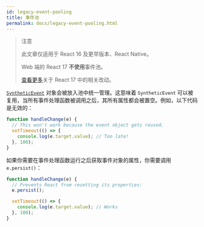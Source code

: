 ```yaml
---
id: legacy-event-pooling
title: 事件池
permalink: docs/legacy-event-pooling.html
---
```


>注意
>
>此文章仅适用于 React 16 及更早版本、React Native。
>
>Web 端的 React 17 **不使用**事件池。
>
>[查看更多](/blog/2020/08/10/react-v17-rc.html#no-event-pooling)关于 React 17 中的相关改动。

[`SyntheticEvent`](/docs/events.html) 对象会被放入池中统一管理。这意味着 `SyntheticEvent` 可以被复用，当所有事件处理函数被调用之后，其所有属性都会被置空。例如，以下代码是无效的：

```javascript
function handleChange(e) {
  // This won't work because the event object gets reused.
  setTimeout(() => {
    console.log(e.target.value); // Too late!
  }, 100);
}
```

如果你需要在事件处理函数运行之后获取事件对象的属性，你需要调用 `e.persist()`：

```javascript
function handleChange(e) {
  // Prevents React from resetting its properties:
  e.persist();

  setTimeout(() => {
    console.log(e.target.value); // Works
  }, 100);
}
```
